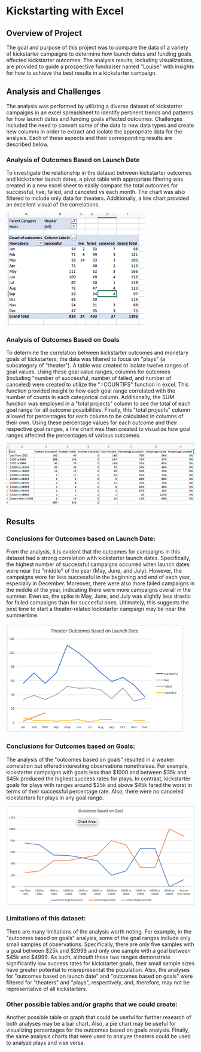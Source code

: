 # Kickstarting with Excel

## Overview of Project

The goal and purpose of this project was to compare the data of a variety of kickstarter campaigns to determine how launch dates and funding goals affected kickstarter outcomes.  The analysis results, including visualizations, are provided to guide a prospective fundraiser named "Louise" with insights for how to achieve the best results in a kickstarter campaign.


## Analysis and Challenges
	
The analysis was performed by utilizing a diverse dataset of kickstarter campaigns in an excel spreadsheet to identify pertinent trends and patterns for how launch dates and funding goals affected outcomes.  Challenges included the need to convert some of the data to new data types and create new columns in order to extract and isolate the appropriate data for the analysis.  Each of these aspects and their corresponding results are described below.

### Analysis of Outcomes Based on Launch Date

To investigate the relationship in the dataset between kickstarter outcomes and kickstarter launch dates, a pivot table with appropriate filtering was created in a new excel sheet to easily compare the total outcomes for successful, live, failed, and canceled vs each month.  The chart was also filtered to include only data for theaters.  Additionally, a line chart provided an excellent visual of the correlations.

![pivot table](https://github.com/alexconerly/kickstarter-analysis/blob/master/images_for_readme/ScreenShot_pivot.png)

### Analysis of Outcomes Based on Goals

To determine the correlation between kickstarter outcomes and monetary goals of kickstarters, the data was filtered to focus on "plays" (a subcategory of "theater").  A table was created to isolate twelve ranges of goal values.  Using these goal value ranges, columns for outcomes (including "number of successful, number of failed, and number of canceled) were created to utilize the "=COUNTIFS" function in excel.  This function provided insight to how each goal range correlated with the number of counts in each categorical column.  Additionally, the SUM function was employed in a "total projects" column to see the total of each goal range for all outcome possibilities.  Finally, this "total projects" column allowed for percentages for each column to be calculated in columns of their own.  Using these percentage values for each outcome and their respective goal ranges, a line chart was then created to visualize how goal ranges affected the percentages of various outcomes.

![countifs](https://github.com/alexconerly/kickstarter-analysis/blob/master/images_for_readme/Screenshot_Countifs_table.png)

## Results

### Conclusions for Outcomes based on Launch Date:

From the analysis, it is evident that the outcomes for campaigns in this dataset had a strong correlation with kickstarter launch dates.  Specifically, the highest number of successful campaigns occurred when launch dates were near the "middle" of the year (May, June, and July).  However, the campaigns were far less successful in the beginning and end of each year, especially in December.  Moreover, there were also more failed campaigns in the middle of the year, indicating there were more campaigns overall in the summer.  Even so, the spike in May, June, and July was slightly less drastic for failed campaigns than for succesful ones.  Ultimately, this suggests the best time to start a theater-related kickstarter campaign may be near the summertime.

![](https://github.com/alexconerly/kickstarter-analysis/blob/master/images_for_readme/Screenshot_Outcomes_Launchdate_Chart.png)

### Conclusions for Outcomes based on Goals:

The analysis of the "outcomes based on goals" resulted in a weaker correlation but offered interesting observations nonetheless.  For example, kickstarter campaigns with goals less than $1000 and between $35k and $45k produced the highest success rates for plays.  In contrast, kickstarter goals for plays with ranges around $25k and above $45k fared the worst in terms of their successful percentage rate.  Also, there were no canceled kickstarters for plays in any goal range.

![](https://github.com/alexconerly/kickstarter-analysis/blob/master/images_for_readme/Screenshot_Outcomes_Goals_Chart.png)

### Limitations of this dataset:

There are many limitations of the analysis worth noting.  For example, in the "outcomes based on goals" analysis, some of the goal ranges include only small samples of observations.  Specifically, there are only five samples with a goal between $25k and $2999 and only one sample with a goal between $45k and $4999.  As such, althouth these two ranges demonstrate significantly low success rates for kickstarter goals, their small sample sizes have greater potential to misrepresentat the population.  Also, the analyses for "outcomes based on launch date" and "outcomes based on goals" were filtered for "theaters" and "plays", respectively, and, therefore, may not be representative of all kickstarters.

### Other possible tables and/or graphs that we could create:
Another possible table or graph that could be useful for further research of both analyses may be a bar chart.   Also, a pie chart may be useful for visualizing percentages for the outcomes based on goals analysis.  Finally, the same analysis charts that were used to analyze theaters could be used to analyze plays and vise versa.
